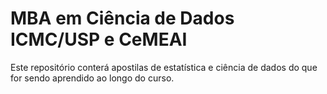# MBA em Ciência de Dados ICMC/USP e CeMEAI

Este repositório conterá apostilas de estatística e ciência de dados do que for sendo aprendido ao longo do curso.
